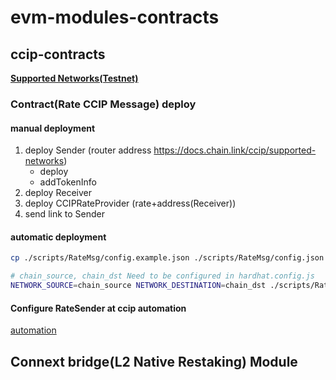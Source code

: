 # evm-modules-contracts

## ccip-contracts

**[Supported Networks(Testnet)](https://docs.chain.link/ccip/supported-networks/v1_2_0/testnet#overview)**

### Contract(Rate CCIP Message) deploy

#### manual deployment
1. deploy Sender (router address https://docs.chain.link/ccip/supported-networks)
   * deploy
   * addTokenInfo
2. deploy Receiver
3. deploy CCIPRateProvider (rate+address(Receiver))
4. send link to Sender

#### automatic deployment

```bash
cp ./scripts/RateMsg/config.example.json ./scripts/RateMsg/config.json
```

```bash
# chain_source, chain_dst Need to be configured in hardhat.config.js
NETWORK_SOURCE=chain_source NETWORK_DESTINATION=chain_dst ./scripts/RateMsg/deploy_all.sh
```

#### Configure RateSender at ccip automation

[automation](https://automation.chain.link/)

## Connext bridge(L2 Native Restaking) Module

<!-- todo -->